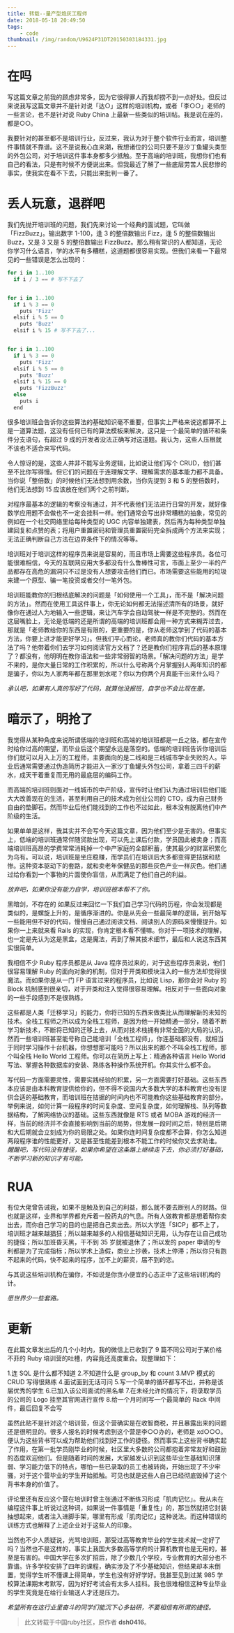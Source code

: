 ```yaml
---
title: 转载--量产型炮灰工程师
date: 2018-05-18 20:49:50
tags:
    - code
thumbnail: /img/random/U9624P31DT20150303184331.jpg
---
```


# 在吗
写这篇文章之前我的顾虑非常多，因为它很得罪人而我却捞不到一点好处。但反过来说我写这篇文章并不是针对说「达○」这样的培训机构，或者「李○○」老师的一些言论，也不是针对说 Ruby China 上最新一些类似的培训帖。我是说在座的，都是○○。

我要针对的甚至都不是培训行业，反过来，我认为对于整个软件行业而言，培训整件事情就不靠谱。这不是说我心血来潮，我想诸位的公司只要不是沙丁鱼罐头类型的外包公司，对于培训这件事本身都多少抵触。至于高端的培训班，我想你们也有自己的看法，只是有时候不方便说出来。但我最近了解了一些底层劳苦人民悲惨的事实，使我实在看不下去，只能出来批判一番了。

# 丢人玩意，退群吧
我们先抛开培训班的问题，我们先来讨论一个经典的面试题，它叫做「FizzBuzz」。输出数字 1-100，逢 3 的整倍数输出 Fizz，逢 5 的整倍数输出 Buzz，又是 3 又是 5 的整倍数输出 FizzBuzz。那么稍有常识的人都知道，无论你学习什么语言，学的水平有多糟糕，这道题都很容易实现。但我们来看一下最常见的一些错误是怎么出现的：
```python
for i in 1..100
  if i / 3 == # 写不下去了


for i in 1..100
  if i % 3 == 0
    puts 'Fizz'
  elsif i % 5 == 0
    puts 'Buzz'
  elsif i % 15 # 写不下去了...


for i in 1..100
  if i % 3 == 0
    puts 'Fizz'
  elsif i % 5 == 0
    puts 'Buzz'
  elsif i % 15 == 0
    puts 'FizzBuzz'
  else
    puts i
  end

```
很多培训班会告诉你这些算法的基础知识毫不重要，但事实上严格来说这都算不上是一道算法题，这没有任何已有的算法模板来解决，这只是一个最简单的循环和条件分支语句，有超过 9 成的开发者没法正确写对这道题。我认为，这些人压根就不该也不适合来写代码。

令人惊讶的是，这些人并非不能写业务逻辑，比如说让他们写个 CRUD，他们甚至不比你写得慢。但它们的问题在于连理解文字、理解需求的基本能力都不具备。当你说「整倍数」的时候他们无法想到用余数，当你先提到 3 和 5 的整倍数时，他们无法想到 15 应该放在他们两个之前判断。

对程序最基本的逻辑的考察没有通过，并不代表他们无法进行日常的开发，就好像数学应用题不会做也不一定会挂科一样。他们通常会写出非常糟糕的抽象，常见的例如在一个社交网络里给每种类型的 UGC 内容单独建表，然后再为每种类型单独建回复和点赞的表；将用户重置密码和管理员重置密码完全拆成两个方法来实现；无法正确判断自己方法在边界条件下的情况等等。

培训班对于培训这样的程序员来说是容易的，而且市场上需要这些程序员。各位可能很难相信，今天的互联网应用大多都没有什么鲁棒性可言，市面上至少一半的产品都存在高危的漏洞只不过是没有人想要攻击他们而已。市场需要这些能用的垃圾来建一个原型、骗一笔投资或者交付一笔外包。

培训班能教你的归根结底解决的问题是「如何使用一个工具」，而不是「解决问题的方法」。然而在使用工具这件事上，你无论如何都无法描述清所有的场景，就好像你在通过人为地输入一些逻辑，来让汽车学会自动驾驶一样是不完整的。然而在这层嘴脸上，无论是低端的还是所谓的高端的培训班都会用一种方式来糊弄过去，那就是「老师教给你的东西是有限的，更重要的是，你从老师这学到了代码的基本方法，你要上进才能更好学习」。但我们平心而论，老师真的教你们代码的基本方法了吗？他带着你们去学习如何阅读官方文档了？还是教你们程序背后的基本原理了？都没有，他明明在教你语法和一些非常弱智的场景。「解决问题的方法」是学不来的，是你大量日常的工作积累的，所以什么号称两个月掌握别人两年知识的都是骗子，你以为人家两年都在那里划水呢？你以为你两个月真能干出来什么吗？

*承认吧，如果有人真的写好了代码，就算他没报班，自学也不会比现在差。*

# 暗示了，明抢了
我觉得从某种角度来说所谓低端的培训班和高端的培训班都是一丘之貉，都在宣传时给你过高的期望，而毕业后这个期望永远是落空的。低端的培训班告诉你培训后你们就可以月入上万的工程师，主要面向的是二线和是三线城市学业失败的人。毕业后通常需要通过伪造简历才能进入一家沙丁鱼罐头外包公司，拿着三四千的薪水，成天干着重复而无用的最底层的编码工作。

而高端的培训班则面对一线城市的中产阶级，宣传时让他们认为通过培训后他们能大大改善现在的生活，甚至利用自己的技术成为创业公司的 CTO，成为自己财务自由的垫脚石。然而毕业后他们能找到的工作也不过如此，根本没有脱离他们中产阶级的生活。

如果单单是这样，我其实并不会写今天这篇文章，因为他们至少是无害的。但事实上，低端的培训班通常伴随贷款出现，可以先上课后付款，学员因此被卖身；而高端培训班高昂的学费常常消耗掉一个中产家庭的全部积蓄，使其最少的财富积累化为乌有。可以说，培训班是坐庄稳赚，而学员们在培训后大多都变得更拮据和悲惨。这种资本驱动下的套路，就和卖老年保健品的那些灰色产业一样灰色。他们通过给你看到一个事物的片面使你盲信，从而满足了他们自己的利益。

*放弃吧，如果你没有能力自学，培训班根本帮不了你。*

黑暗剑，不存在的
如果反过来回忆一下我们自己学习代码的历程，你会发现都是类似的，是螺旋上升的，是循序渐进的。你是从先会一些最简单的逻辑，到开始写一些能用但不好的代码，慢慢自己通过阅读文档、阅读别人的源码来慢慢提升。如果你一上来就来看 Rails 的实现，你肯定根本看不懂嘛。你对于一项技术的理解，也一定是先认为这是黑盒，这是魔法，再到了解其技术细节，最后和人说这东西其实很简单。

我相信不少 Ruby 程序员都是从 Java 程序员过来的，对于这些程序员来说，他们很容易理解 Ruby 的面向对象的机制，但对于开类和模块注入的一些方法却觉得很魔法。而如果你是从一门 FP 语言过来的程序员，比如说 Lisp，那你会对 Ruby 的 Block 机制感到很亲切，对于开类和注入觉得很容易理解。相反对于一些面向对象的一些手段感到不是很熟练。

这些都是人类「迁移学习」的能力，你将已知的东西来做类比从而理解新的未知的技术。全栈工程师之所以成为全栈工程师，是因为他一开始精通一部分，随着不断学习新技术，不断将已知的迁移上去，从而对技术栈拥有非常全面的大局的认识。然而一些培训班甚至能号称自己能培训「全栈工程师」，你连基础都没有，就相当于同时学习操作十台机器，你想想那可能吗？所以出来的那个不叫全栈工程师，那个叫全栈 Hello World 工程师。你可以在简历上写上：精通各种语言 Hello World 写法、掌握各种数据库的安装、熟练各种操作系统开机。你其实什么都不会。

写代码一方面需要灵性，需要实践经验的积累，另一方面需要打好基础。这些东西本应该是由本科教育提供给你的，但不得不说国内大多数大学的本科教育也没有提供合适的基础教育，而培训班在拮据的时间内也不可能教你这些基础教育的部分。举例来说，如何计算一段程序的时间复杂度、空间复杂度，如何理解栈、队列等数据结构，了解网络协议的基础。这些东西就像是 RTS 或者 MOBA 游戏的经济一样，当前的经济并不会直接影响到当前的局势，但发展一段时间之后，特别是后期和大后期就会立刻成为你的局限之处。如果你连时间复杂度都不会算，你怎么知道两段程序谁的性能更好，又是甚至性能差到根本不能工作的时候你又去求助谁。
*醒醒吧，写代码没有捷径，如果你希望在这条路上继续走下去，你必须打好基础，不断学习新的知识才有可能。*

# RUA
有位大佬曾告诫我，如果不是触及到自己的利益，那么就不要去断别人的财路。但也就是这样，业界和学界都充斥着一股药丸的气息。所有人做教育都是想着帮你卖出去，而你自己学习的目的也是把自己卖出去。所以大学连「SICP」都不上了，培训班才越来越猖狂；所以越来越多的人相信基础知识无用，认为存在让自己成功的捷径；所以加班昏天黑，干不到 35 岁就被退休了；所以发的 paper 申请的专利都是为了完成指标；所以学术上造假，商业上抄袭，技术上停滞；所以你只有跑不起来的代码，快不起来的程序，加不上的薪资，届不到的恋。

与其说这些培训机构在骗你，不如说是你贪小便宜的心态正中了这些培训机构的计。

*愿世界少一些套路。*

# 更新
在此篇文章发出后的几个小时内，我的微信上已收到了 9 篇不同公司对于某价格不菲的 Ruby 培训营的吐槽，内容竟还高度重合。现整理如下：

1.连 SQL 是什么都不知道
2.不知道什么是 group_by 和 count
3.MVP 模式的 CRUD 写得很熟练
4.面试面到无话可问
5.写一个简单的循环都写不出，并称是该届优秀的学生
6.已加入该公司面试的黑名单
7.在未经允许的情况下，将录取学员的公司的 Logo 挂至其官网进行宣传
8.给一个月时间写一个最简单的 Rack 中间件，最后回复不会写

虽然此贴不是针对这个培训营，但这个营确实是在收智商税，并且暴露出来的问题还是很明显的。很多人报名的时候考虑到这个营是李○○办的，老师是 xd○○○。便认为这些背书可以成为帮助他们找到好工作的捷径。然而事实上这些背书确实起了作用，在第一批学员刚毕业的时候，社区里大多数的公司都抱着非常友好和鼓励的态度欢迎他们。但是随着时间的发展，大家越发认识到这些毕业生基础知识薄弱、学习能力低下的特点，哪怕一些已录取的员工也被转岗，开始出现了不少牢骚，对于这个营毕业的学生开始抵触。可见也就是这些人自己已经彻底毁掉了这个背书本身的价值了。

评论里还有反应这个营在培训时曾主张通过不断练习形成「肌肉记忆」。我从未在编程这件事上听说过这种词，如果说一件事情是「重复性」的，那当然就把它封装抽想起来，或者注入进脚手架，哪里有形成「肌肉记忆」这种说法。而这种错误的训练方式也解释了上述企业对于这些人的印象。

当然也不少人质疑说，光骂培训班，那受过高等教育毕业的学生技术就一定好了吗？当然也不是这样的，事实上我国大多数高等学府的计算机教育也是无用的，甚至是有害的。中国大学在多次扩招后，除了少数几个学校，专业教育的大部分也不靠谱。许多学校安排了四年的课程，确实涉及了不少基础知识，但结果却本末倒置，觉得学生听不懂课上得简单，学生也没有好好学好。我甚至见到过某 985 学校算法课期末考默写，因为好好考试会有太多人挂科。我也很难相信这种专业毕业的学生究竟是在给行业输送人才还是压力。

*希望所有在这行业里奋斗的同学们能沉下心多钻研，不要相信有所谓的捷径。*

> 此文转载于中国ruby社区，原作者 **dsh0416**。




